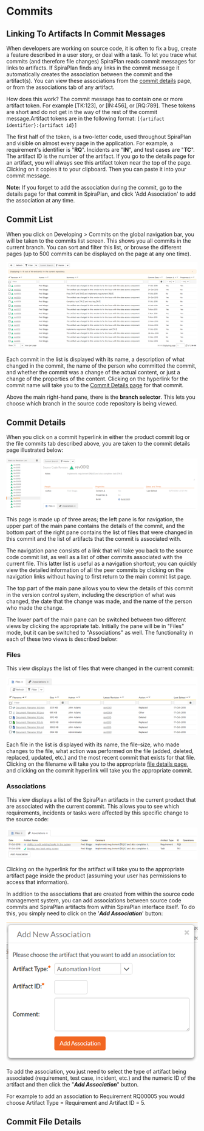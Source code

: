 # Commits

## Linking To Artifacts In Commit Messages
When developers are working on source code, it is often to fix a bug, create a feature described in a user story, or deal with a task. To let you trace what commits (and therefore file changes) SpiraPlan reads commit messages for links to artifacts. If SpiraPlan finds any links in the commit message it automatically creates the association between the commit and the artifact(s). You can view these associations from the [commit details](#commit-details) page, or from the associations tab of any artifact.

How does this work? The commit message has to contain one or more artifact token. For example [TK:123], or [IN:456], or [RQ:789]. These tokens are short and do not get in the way of the rest of the commit message.Artifact tokens are in the following format: `[{artifact identifier}:{artifact id}]`

The first half of the token, is a two-letter code, used throughout SpiraPlan and visible on almost every page in the application. For example, a requirement's identifier is "**RQ**". Incidents are "**IN**", and test cases are "**TC**". The artifact ID is the number of the artifact. If you go to the details page for an artifact, you will always see this artifact token near the top of the page. Clicking on it copies it to your clipboard. Then you can paste it into your commit message.

**Note:** If you forget to add the association during the commit, go to the details page for that commit in SpiraPlan, and click 'Add Association' to add the association at any time.


## Commit List
When you click on Developing \> Commits on the global navigation bar, you will be taken to the commits list screen. This shows you all commits in the current branch. You can sort and filter this list, or browse the different pages (up to 500 commits can be displayed on the page at any one time).

![](img/Source_Code_401.png)

Each commit in the list is displayed with its name, a description of what changed in the commit, the name of the person who committed the commit, and whether the commit was a change of the actual content, or just a change of the properties of the content. Clicking on the hyperlink for the commit name will take you to the [Commit Details page](#commit-details)  for that commit.

Above the main right-hand pane, there is the **branch selector**. This lets you choose which branch in the source code repository is being viewed.


## Commit Details

When you click on a commit hyperlink in either the product commit log or the file commits tab described above, you are taken to the commit details page illustrated below:

![](img/Source_Code_402.png)

This page is made up of three areas; the left pane is for navigation, the upper part of the main pane contains the details of the commit, and the bottom part of the right pane contains the list of files that were changed in this commit and the list of artifacts that the commit is associated with.

The navigation pane consists of a link that will take you back to the source code commit list, as well as a list of other commits associated with the current file. This latter list is useful as a navigation shortcut; you can quickly view the detailed information of all the peer commits by clicking on the navigation links without having to first return to the main commit list page.

The top part of the main pane allows you to view the details of this commit in the version control system, including the description of what was changed, the date that the change was made, and the name of the person who made the change.

The lower part of the main pane can be switched between two different views by clicking the appropriate tab. Initially the pane will be in "Files" mode, but it can be switched to "Associations" as well. The functionality in each of these two views is described below:


### Files

This view displays the list of files that were changed in the current commit:

![](img/Source_Code_403.png)

Each file in the list is displayed with its name, the file-size, who made changes to the file, what action was performed on the file (added, deleted, replaced, updated, etc.) and the most recent commit that exists for that file. Clicking on the filename will take you to the appropriate [file details page](../Source-Code#source-code-file-details), and clicking on the commit hyperlink will take you the appropriate commit.


### Associations

This view displays a list of the SpiraPlan artifacts in the current product that are associated with the current commit. This allows you to see which requirements, incidents or tasks were affected by this specific change to the source code:

![](img/Source_Code_404.png)

Clicking on the hyperlink for the artifact will take you to the appropriate artifact page inside the product (assuming your user has permissions to access that information).

In addition to the associations that are created from within the source code management system, you can add associations between source code commits and SpiraPlan artifacts from within SpiraPlan interface itself. To do this, you simply need to click on the '***Add Association***' button:

![](img/Source_Code_405.png)

To add the association, you just need to select the type of artifact being associated (requirement, test case, incident, etc.) and the numeric ID of the artifact and then click the "***Add Association***" button.

For example to add an association to Requirement RQ00005 you would choose Artifact Type = Requirement and Artifact ID = 5.


## Commit File Details